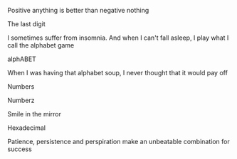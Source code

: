 Positive anything is better than negative nothing

The last digit

I sometimes suffer from insomnia. And when I can't fall asleep, I play what I call the alphabet game

alphABET

When I was having that alphabet soup, I never thought that it would pay off

Numbers

Numberz

Smile in the mirror

Hexadecimal

Patience, persistence and perspiration make an unbeatable combination for success
